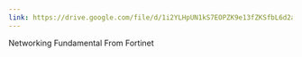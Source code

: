 ```yaml
---
link: https://drive.google.com/file/d/1i2YLHpUN1kS7EOPZK9e13fZKSfbL6d2a/view?usp=drive_link
---
```


Networking Fundamental From Fortinet
